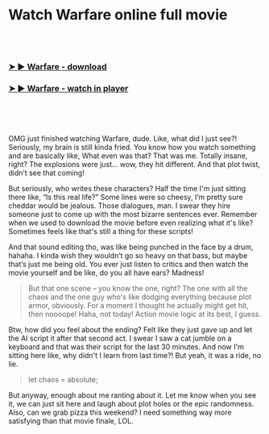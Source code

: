 <h1>Watch Warfare online full movie</h1>


<br><br>

<h3><a href="https://Robs-tinpergveha1982.github.io/azbnihrbeq/">➤ ► Warfare - download</a></h3> 
<h3><a href="https://Robs-tinpergveha1982.github.io/azbnihrbeq/">➤ ► Warfare - watch in player</a></h3>


<br><br><br>


OMG just finished watching Warfare, dude. Like, what did I just see?! Seriously, my brain is still kinda fried. You know how you watch something and are basically like, What even was that? That was me. Totally insane, right? The explosions were just... wow, they hit different. And that plot twist, didn’t see that coming!

But seriously, who writes these characters? Half the time I'm just sitting there like, “Is this real life?” Some lines were so cheesy, I’m pretty sure cheddar would be jealous. Those dialogues, man. I swear they hire someone just to come up with the most bizarre sentences ever. Remember when we used to download the movie before even realizing what it's like? Sometimes feels like that's still a thing for these scripts!

And that sound editing tho, was like being punched in the face by a drum, hahaha. I kinda wish they wouldn’t go so heavy on that bass, but maybe that’s just me being old. You ever just listen to critics and then watch the movie yourself and be like, do you all have ears? Madness!

> But that one scene – you know the one, right? The one with all the chaos and the one guy who's like dodging everything because plot armor, obviously. For a moment I thought he actually might get hit, then noooope! Haha, not today! Action movie logic at its best, I guess.

Btw, how did you feel about the ending? Felt like they just gave up and let the AI script it after that second act. I swear I saw a cat jumble on a keyboard and that was their script for the last 30 minutes. And now I'm sitting here like, why didn't I learn from last time?! But yeah, it was a ride, no lie.

> let chaos = absolute;

But anyway, enough about me ranting about it. Let me know when you see it, we can just sit here and laugh about plot holes or the epic randomness. Also, can we grab pizza this weekend? I need something way more satisfying than that movie finale, LOL.
